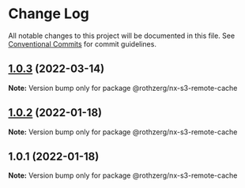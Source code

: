 # Change Log

All notable changes to this project will be documented in this file.
See [Conventional Commits](https://conventionalcommits.org) for commit guidelines.

## [1.0.3](https://github.com/emrerothzerg/rothzerg/compare/@rothzerg/nx-s3-remote-cache@1.0.2...@rothzerg/nx-s3-remote-cache@1.0.3) (2022-03-14)

**Note:** Version bump only for package @rothzerg/nx-s3-remote-cache





## [1.0.2](https://github.com/emrerothzerg/rothzerg/compare/@rothzerg/nx-s3-remote-cache@1.0.1...@rothzerg/nx-s3-remote-cache@1.0.2) (2022-01-18)

**Note:** Version bump only for package @rothzerg/nx-s3-remote-cache





## 1.0.1 (2022-01-18)

**Note:** Version bump only for package @rothzerg/nx-s3-remote-cache
